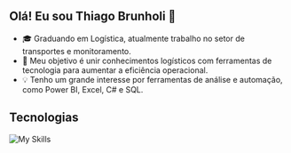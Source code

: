 ## Olá! Eu sou Thiago Brunholi 👋

- 🎓 Graduando em Logística, atualmente trabalho no setor de transportes e monitoramento.
- 🚀 Meu objetivo é unir conhecimentos logísticos com ferramentas de tecnologia para aumentar a eficiência operacional.
- 💡 Tenho um grande interesse por ferramentas de análise e automação, como Power BI, Excel, C# e SQL.

## Tecnologias

![My Skills](https://go-skill-icons.vercel.app/api/icons?i=pbi,excel,sqlserver,cs,dotnet,py,git,github)
